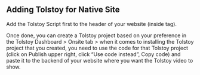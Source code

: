 ## Adding Tolstoy for Native Site 

Add the Tolstoy Script first to the header of your website (inside <head> tag). 

Once done, you can create a Tolstoy project based on your preference in the Tolstoy Dashboard > Onsite tab > when it comes to installing the Tolstoy project that you created, you need to use the code for that Tolstoy project (click on Publish upper right, click “Use code instead”, Copy code) and paste it to the backend of your website where you want the Tolstoy video to show.
